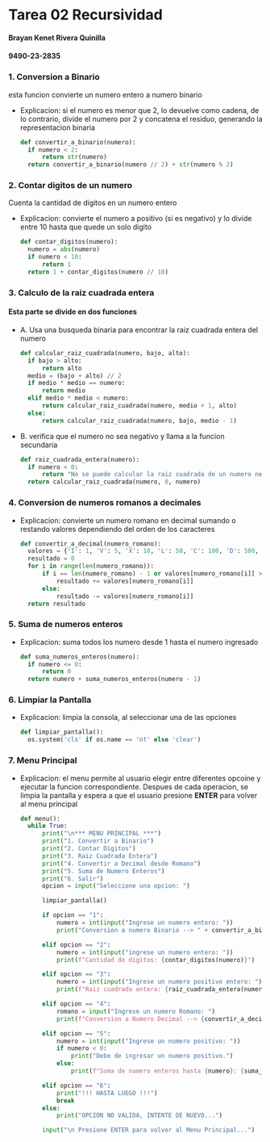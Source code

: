 # Tarea 02 Recursividad
#### Brayan Kenet Rivera Quinilla
#### 9490-23-2835

### 1. Conversion a Binario
esta funcion convierte un numero entero a numero binario
- Explicacion:
  si el numero es menor que 2, lo devuelve como cadena, de lo contrario, divide el numero por 2 y concatena el residuo, generando la representacion binaria
  ```Python
  def convertir_a_binario(numero):
    if numero < 2:
        return str(numero)
    return convertir_a_binario(numero // 2) + str(numero % 2)
  ```
### 2. Contar digitos de un numero
Cuenta la cantidad de digitos en un numero entero
- Explicacion:
  convierte el numero a positivo (si es negativo) y lo divide entre 10 hasta que quede un solo digito
  ```Python
  def contar_digitos(numero):
    numero = abs(numero)
    if numero < 10:
        return 1
    return 1 + contar_digitos(numero // 10)
  ```
### 3. Calculo de la raiz cuadrada entera
#### Esta parte se divide en dos funciones
- A. Usa una busqueda binaria para encontrar la raiz cuadrada entera del numero
  ```Python
  def calcular_raiz_cuadrada(numero, bajo, alto):
    if bajo > alto:
        return alto
    medio = (bajo + alto) // 2
    if medio * medio == numero:
        return medio
    elif medio * medio < numero:
        return calcular_raiz_cuadrada(numero, medio + 1, alto)
    else:
        return calcular_raiz_cuadrada(numero, bajo, medio - 1)

  ```
- B. verifica que el numero no sea negativo y llama a la funcion secundaria
  ```Python
  def raiz_cuadrada_entera(numero):
    if numero < 0:
        return "No se puede calcular la raiz cuadrada de un numero negativo"
    return calcular_raiz_cuadrada(numero, 0, numero)

  ```
### 4. Conversion de numeros romanos a decimales
- Explicacion:
  convierte un numero romano en decimal sumando o restando valores dependiendo del orden de los caracteres
  ```Python
  def convertir_a_decimal(numero_romano):
    valores = {'I': 1, 'V': 5, 'X': 10, 'L': 50, 'C': 100, 'D': 500, 'M': 1000}
    resultado = 0
    for i in range(len(numero_romano)):
        if i == len(numero_romano) - 1 or valores[numero_romano[i]] >= valores[numero_romano[i + 1]]:
            resultado += valores[numero_romano[i]]
        else:
            resultado -= valores[numero_romano[i]]
    return resultado

  ```
### 5. Suma de numeros enteros
- Explicacion: suma todos los numero desde 1 hasta el numero ingresado
  ```Python
  def suma_numeros_enteros(numero):
    if numero <= 0:
        return 0
    return numero + suma_numeros_enteros(numero - 1)

  ```
### 6. Limpiar la Pantalla
- Explicacion: limpia la consola, al seleccionar una de las opciones
  ```Python
  def limpiar_pantalla():
    os.system('cls' if os.name == 'nt' else 'clear')
  
  ```
### 7. Menu Principal
- Explicacion: el menu permite al usuario elegir entre diferentes opcoine y ejecutar la funcion correspondiente. Despues de cada operacion, se limpia la pantalla y espera a que el usuario presione **ENTER** para volver al menu principal
  ```Python
  def menu():
    while True:
        print("\n*** MENU PRINCIPAL ***")
        print("1. Convertir a Binario")
        print("2. Contar Digitos")
        print("3. Raiz Cuadrada Entera")
        print("4. Convertir a Decimal desde Romano")
        print("5. Suma de Numero Enteros")
        print("6. Salir")
        opcion = input("Seleccione una opcion: ")

        limpiar_pantalla()

        if opcion == "1":
            numero = int(input("Ingrese un numero entero: "))
            print("Conversion a numero Binario --> " + convertir_a_binario(numero))

        elif opcion == "2":
            numero = int(input("ingrese un numero entero: "))
            print(f"Cantidad de digitos: {contar_digitos(numero)}")

        elif opcion == "3":
            numero = int(input("Ingrese un numero positivo entero: "))
            print(f"Raiz cuadrada entera: {raiz_cuadrada_entera(numero)}")

        elif opcion == "4":
            romano = input("Ingrese un numero Romano: ")
            print(f"Conversion a Numero Decimal --> {convertir_a_decimal(romano)}")

        elif opcion == "5":
            numero = int(input("Ingrese un numero positivo: "))
            if numero < 0:
                print("Debe de ingresar un numero positivo.")
            else:
                print(f"Suma de numero enteros hasta {numero}: {suma_numeros_enteros(numero)}")

        elif opcion == "6":
            print("!!! HASTA LUEGO !!!")
            break
        else:
            print("OPCION NO VALIDA, INTENTE DE NUEVO...")

        input("\n Presione ENTER para volver al Menu Principal...")

  ```
